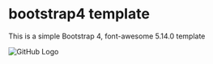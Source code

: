 # bootstrap4 template

This is a simple Bootstrap 4, font-awesome 5.14.0 template

![GitHub Logo](https://github.com/OlegWhat/bootstrap4-template/blob/master/bootstrap4template.PNG)
